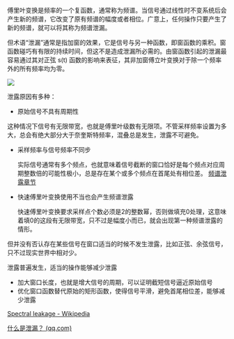 傅里叶变换是频率的一个复函数，通常称为频谱。当信号通过线性时不变系统后会产生新的频谱，它改变了原有频谱的幅度或者相位。广意上，任何操作只要产生了新的频谱，就可以将其称为频谱泄漏。

但术语“泄漏”通常是指加窗的效果，它是信号与另一种函数，即窗函数的乘积。窗函数碰巧有有限的持续时间，但这不是造成泄漏所必需的。由窗函数引起的泄漏最容易通过其对正弦 s(t) 函数的影响来表征，其非加窗傅立叶变换对于除一个频率外的所有频率均为零。

![](D:\blog\docs\dsp\signal\Spectral_leakage_caused_by__windowing.png)

泄露原因有多种：

-  原始信号不具有周期性

  这种情况下信号有无限带宽，也就是傅里叶级数有无限项。不管采样频率设置为多大，总会有绝大部分大于奈奎斯特频率，混叠总是发生，泄露不可避免。

- 采样频率与信号频率不同步

  实际信号通常有多个频点，也就意味着信号截断的窗口恰好是每个频点对应周期整数倍的可能性极小，总是存在某个或多个频点在首尾处有相位差。 [频谱泄露章节](spectral_leakage.md)

- 快速傅里叶变换使用不当也会产生频谱泄露

  快速傅里叶变换要求采样点个数必须是2的整数幂，否则做填充0处理，这意味着填0的这段有无限带宽，只不过是幅度小而已，就会出现第一种频谱泄露的情形。



但并没有否认存在某些信号在窗口适当的时候不发生泄露，比如正弦、余弦信号，只不过现实世界中相对少。



泄露普遍发生，适当的操作能够减少泄露

- 加大窗口长度，也就是增大信号的周期，可以证明截短信号逼近原始信号
- 优化窗口函数替代原始的矩形函数，使得信号平滑，避免首尾相位差，能够减少泄露





 





[Spectral leakage - Wikipedia](https://en.wikipedia.org/wiki/Spectral_leakage)



[什么是泄漏？ (qq.com)](https://mp.weixin.qq.com/s?__biz=MzI5NTM0MTQwNA==&mid=2247484164&idx=1&sn=fdaf2164306a9ca4166c2aa8713cacc5&scene=21#wechat_redirect)
